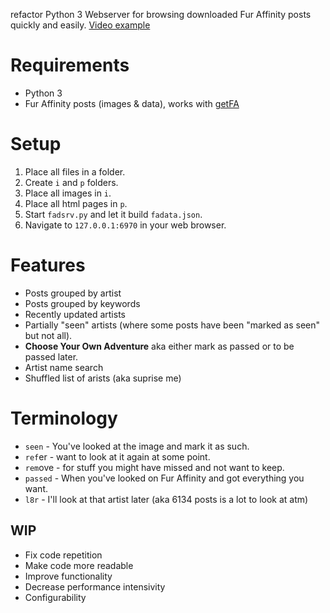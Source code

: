 refactor
Python 3 Webserver for browsing downloaded Fur Affinity posts quickly and easily.
[Video example](https://www.youtube.com/watch?v=W1tM0ZRNgf4)

# Requirements
* Python 3
* Fur Affinity posts (images & data), works with [getFA](https://github.com/CodedCells/getfa)

# Setup
1. Place all files in a folder.
2. Create `i` and `p` folders.
3. Place all images in `i`.
4. Place all html pages in `p`.
5. Start `fadsrv.py` and let it build `fadata.json`.
6. Navigate to `127.0.0.1:6970` in your web browser.

# Features
* Posts grouped by artist
* Posts grouped by keywords
* Recently updated artists
* Partially "seen" artists (where some posts have been "marked as seen" but not all).
* **Choose Your Own Adventure** aka either mark as passed or to be passed later.
* Artist name search
* Shuffled list of arists (aka suprise me)

# Terminology
* `seen` - You've looked at the image and mark it as such.
* `ref`er - want to look at it again at some point.
* `rem`ove - for stuff you might have missed and not want to keep.
* `passed` - When you've looked on Fur Affinity and got everything you want.
* `l8r` - I'll look at that artist later (aka 6134 posts is a lot to look at atm)

## WIP
* Fix code repetition
* Make code more readable
* Improve functionality
* Decrease performance intensivity
* Configurability
